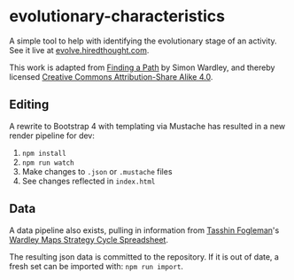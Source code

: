 # evolutionary-characteristics
A simple tool to help with identifying the evolutionary stage of an activity. See it live at [evolve.hiredthought.com](https://evolve.hiredthought.com).

This work is adapted from [Finding a Path](https://medium.com/wardleymaps/finding-a-path-cdb1249078c0) by Simon Wardley, and thereby licensed [Creative Commons Attribution-Share Alike 4.0](https://creativecommons.org/licenses/by-sa/4.0/).

## Editing

A rewrite to Bootstrap 4 with templating via Mustache has resulted in a new render pipeline for dev:

1. `npm install`
2. `npm run watch`
3. Make changes to `.json` or `.mustache` files
4. See changes reflected in `index.html`

## Data
A data pipeline also exists, pulling in information from [Tasshin Fogleman](https://twitter.com/tasshinfogleman)'s [Wardley Maps Strategy Cycle Spreadsheet](https://docs.google.com/spreadsheets/d/1iUjZTCCv1KsgQ5VNohtU1c3BpW7pwh7N_FDgJimjHF8/edit#gid=1150470337).

The resulting json data is committed to the repository. If it is out of date, a fresh set can be imported with: `npm run import`.